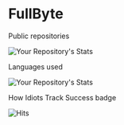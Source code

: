 <!--
**FullByte/FullByte** is a ✨ _special_ ✨ repository because its `README.md` (this file) appears on your GitHub profile.
-->

# FullByte

Public repositories

![Your Repository's Stats](https://github-readme-stats.vercel.app/api?username=Fullbyte&show_icons=true&theme=blue-green)

Languages used

![Your Repository's Stats](https://github-readme-stats.vercel.app/api/top-langs/?username=Fullbyte&theme=blue-green)

How Idiots Track Success badge

![Hits](https://hitcounter.pythonanywhere.com/count/tag.svg?url=Fullbyte)
